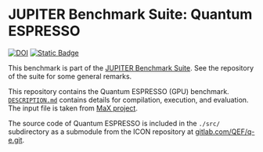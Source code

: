# JUPITER Benchmark Suite: Quantum ESPRESSO

[![DOI](https://zenodo.org/badge/831440044.svg)](https://zenodo.org/badge/latestdoi/831440044) [![Static Badge](https://img.shields.io/badge/DOI%20(Suite)-10.5281%2Fzenodo.12737073-blue)](https://zenodo.org/badge/latestdoi/764615316)

This benchmark is part of the [JUPITER Benchmark Suite](https://github.com/FZJ-JSC/jubench). See the repository of the suite for some general remarks.

This repository contains the Quantum ESPRESSO (GPU) benchmark. [`DESCRIPTION.md`](DESCRIPTION.md) contains details for compilation, execution, and evaluation.  
The input file is taken from [MaX project](https://gitlab.com/max-centre/benchmarks/-/tree/master/Quantum_Espresso/CP/ZrO2/supercell_11layer).

The source code of Quantum ESPRESSO is included in the `./src/` subdirectory as a submodule from the ICON repository at [gitlab.com/QEF/q-e.git](https://gitlab.com/QEF/q-e.git).